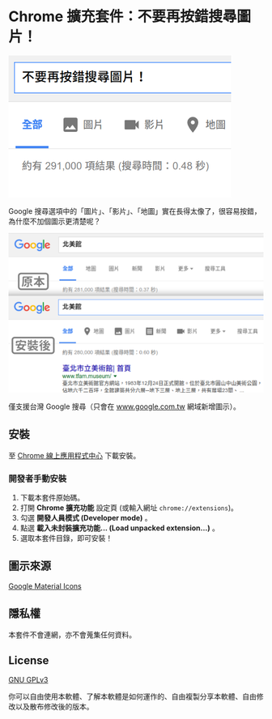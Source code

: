 # Chrome 擴充套件：不要再按錯搜尋圖片！

![Cover](cover.png)

Google 搜尋選項中的「圖片」、「影片」、「地圖」實在長得太像了，很容易按錯，為什麼不加個圖示更清楚呢？

![Compare](compare.png)

僅支援台灣 Google 搜尋（只會在 www.google.com.tw 網域新增圖示）。

## 安裝

至 [Chrome 線上應用程式中心](https://chrome.google.com/webstore/detail/%E4%B8%8D%E8%A6%81%E5%86%8D%E6%8C%89%E9%8C%AF%E6%90%9C%E5%B0%8B%E5%9C%96%E7%89%87%EF%BC%81/ookjbnaeaelckplpaileancnodhjljej?hl=zh-TW&gl=TW) 下載安裝。

### 開發者手動安裝

1. 下載本套件原始碼。
2. 打開 **Chrome 擴充功能** 設定頁 (或輸入網址 `chrome://extensions`)。
3. 勾選 **開發人員模式 (Developer mode)** 。
4. 點選 **載入未封裝擴充功能... (Load unpacked extension...)** 。
5. 選取本套件目錄，即可安裝！

## 圖示來源

[Google Material Icons](https://design.google.com/icons/)

## 隱私權

本套件不會連網，亦不會蒐集任何資料。

## License

[GNU GPLv3](LICENSE)

你可以自由使用本軟體、了解本軟體是如何運作的、自由複製分享本軟體、自由修改以及散布修改後的版本。
